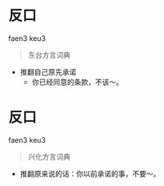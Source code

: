 # 反口
faen3 keu3
> 东台方言词典
- 推翻自己原先承诺
  - 你已经同意的条款，不该～。

# 反口
faen3 keu3
> 兴化方言词典
- 推翻原来说的话：你以前承诺的事，不要～。
